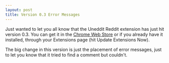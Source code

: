 ```yaml
---
layout: post
title: Version 0.3 Error Messages
---
```

Just wanted to let you all know that the Uneddit Reddit extension has just hit version 0.3. You can get it in the [Chrome Web Store](https://chrome.google.com/webstore/detail/uneddit-reddit/akibhpdlinfcelalimeibjcdolmfifel) or if you already have it installed, through your Extensions page (hit Update Extensions Now).

The big change in this version is just the placement of error messages, just to let you know that it tried to find a comment but couldn't.
